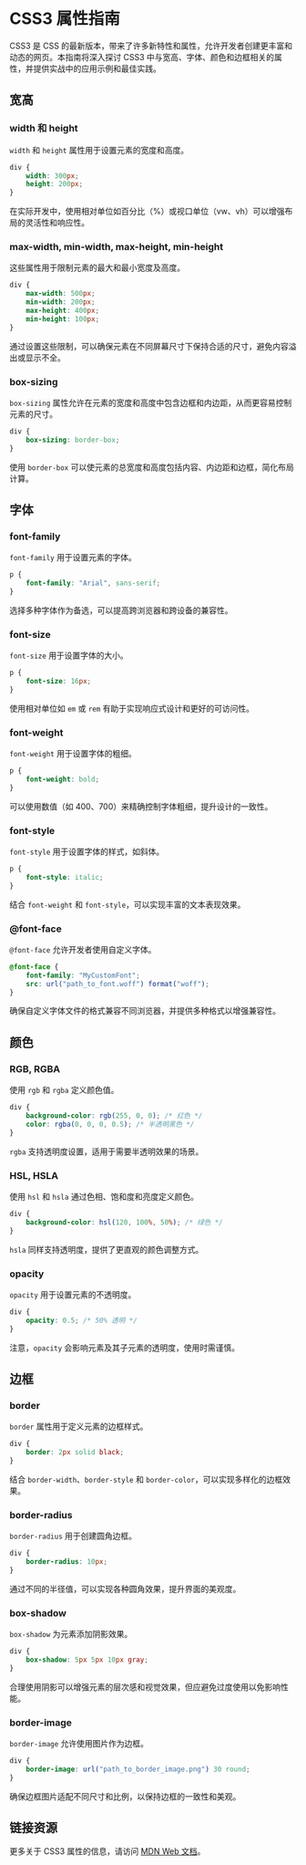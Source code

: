 # CSS3 属性指南

CSS3 是 CSS 的最新版本，带来了许多新特性和属性，允许开发者创建更丰富和动态的网页。本指南将深入探讨 CSS3
中与宽高、字体、颜色和边框相关的属性，并提供实战中的应用示例和最佳实践。

## 宽高

### width 和 height

`width` 和 `height` 属性用于设置元素的宽度和高度。

```css
div {
    width: 300px;
    height: 200px;
}
```

在实际开发中，使用相对单位如百分比（%）或视口单位（vw、vh）可以增强布局的灵活性和响应性。

### max-width, min-width, max-height, min-height

这些属性用于限制元素的最大和最小宽度及高度。

```css
div {
    max-width: 500px;
    min-width: 200px;
    max-height: 400px;
    min-height: 100px;
}
```

通过设置这些限制，可以确保元素在不同屏幕尺寸下保持合适的尺寸，避免内容溢出或显示不全。

### box-sizing

`box-sizing` 属性允许在元素的宽度和高度中包含边框和内边距，从而更容易控制元素的尺寸。

```css
div {
    box-sizing: border-box;
}
```

使用 `border-box` 可以使元素的总宽度和高度包括内容、内边距和边框，简化布局计算。

## 字体

### font-family

`font-family` 用于设置元素的字体。

```css
p {
    font-family: "Arial", sans-serif;
}
```

选择多种字体作为备选，可以提高跨浏览器和跨设备的兼容性。

### font-size

`font-size` 用于设置字体的大小。

```css
p {
    font-size: 16px;
}
```

使用相对单位如 `em` 或 `rem` 有助于实现响应式设计和更好的可访问性。

### font-weight

`font-weight` 用于设置字体的粗细。

```css
p {
    font-weight: bold;
}
```

可以使用数值（如 400、700）来精确控制字体粗细，提升设计的一致性。

### font-style

`font-style` 用于设置字体的样式，如斜体。

```css
p {
    font-style: italic;
}
```

结合 `font-weight` 和 `font-style`，可以实现丰富的文本表现效果。

### @font-face

`@font-face` 允许开发者使用自定义字体。

```css
@font-face {
    font-family: "MyCustomFont";
    src: url("path_to_font.woff") format("woff");
}
```

确保自定义字体文件的格式兼容不同浏览器，并提供多种格式以增强兼容性。

## 颜色

### RGB, RGBA

使用 `rgb` 和 `rgba` 定义颜色值。

```css
div {
    background-color: rgb(255, 0, 0); /* 红色 */
    color: rgba(0, 0, 0, 0.5); /* 半透明黑色 */
}
```

`rgba` 支持透明度设置，适用于需要半透明效果的场景。

### HSL, HSLA

使用 `hsl` 和 `hsla` 通过色相、饱和度和亮度定义颜色。

```css
div {
    background-color: hsl(120, 100%, 50%); /* 绿色 */
}
```

`hsla` 同样支持透明度，提供了更直观的颜色调整方式。

### opacity

`opacity` 用于设置元素的不透明度。

```css
div {
    opacity: 0.5; /* 50% 透明 */
}
```

注意，`opacity` 会影响元素及其子元素的透明度，使用时需谨慎。

## 边框

### border

`border` 属性用于定义元素的边框样式。

```css
div {
    border: 2px solid black;
}
```

结合 `border-width`、`border-style` 和 `border-color`，可以实现多样化的边框效果。

### border-radius

`border-radius` 用于创建圆角边框。

```css
div {
    border-radius: 10px;
}
```

通过不同的半径值，可以实现各种圆角效果，提升界面的美观度。

### box-shadow

`box-shadow` 为元素添加阴影效果。

```css
div {
    box-shadow: 5px 5px 10px gray;
}
```

合理使用阴影可以增强元素的层次感和视觉效果，但应避免过度使用以免影响性能。

### border-image

`border-image` 允许使用图片作为边框。

```css
div {
    border-image: url("path_to_border_image.png") 30 round;
}
```

确保边框图片适配不同尺寸和比例，以保持边框的一致性和美观。

## 链接资源

更多关于 CSS3 属性的信息，请访问 [MDN Web 文档](https://developer.mozilla.org/zh-CN/docs/Web/CSS)。
